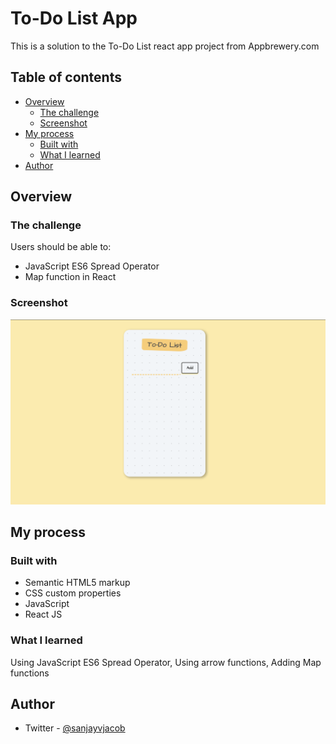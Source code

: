 # To-Do List App

This is a solution to the To-Do List react app project from Appbrewery.com

## Table of contents

- [Overview](#overview)
  - [The challenge](#the-challenge)
  - [Screenshot](#screenshot)
- [My process](#my-process)
  - [Built with](#built-with)
  - [What I learned](#what-i-learned)
- [Author](#author)

## Overview

### The challenge

Users should be able to:

- JavaScript ES6 Spread Operator
- Map function in React

### Screenshot

![](./Screenshot.png)

## My process

### Built with

- Semantic HTML5 markup
- CSS custom properties
- JavaScript
- React JS

### What I learned

Using JavaScript ES6 Spread Operator, Using arrow functions, Adding Map functions

## Author

- Twitter - [@sanjayvjacob](https://www.twitter.com/sanjayvjacob)
